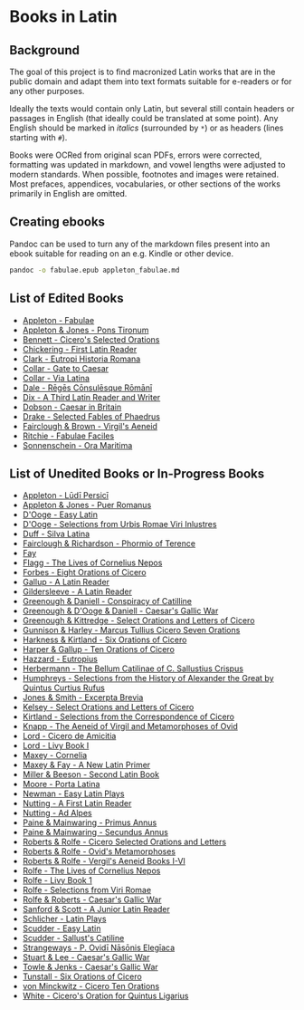 # Books in Latin

## Background

The goal of this project is to find macronized Latin works that are in the public domain and adapt them into text formats suitable for e-readers or for any other purposes.

Ideally the texts would contain only Latin, but several still contain headers or passages in English (that ideally could be translated at some point). Any English should be marked in *italics* (surrounded by `*`) or as headers (lines starting with `#`).

Books were OCRed from original scan PDFs, errors were corrected, formatting was updated in markdown, and vowel lengths were adjusted to modern standards. When possible, footnotes and images were retained. Most prefaces, appendices, vocabularies, or other sections of the works primarily in English are omitted.

## Creating ebooks

Pandoc can be used to turn any of the markdown files present into an ebook suitable for reading on an e.g. Kindle or other device.

```bash
pandoc -o fabulae.epub appleton_fabulae.md
```

## List of Edited Books

 - [Appleton - Fabulae](appleton_fabulae.md)
 - [Appleton & Jones - Pons Tironum](appleton_pons_tironum.md)
 - [Bennett - Cicero's Selected Orations](bennett_cicero.md)
 - [Chickering - First Latin Reader](chickering_first_latin_reader.md)
 - [Clark - Eutropi Historia Romana](clark_eutropi.md)
 - [Collar - Gate to Caesar](collar_gate_to_caesar.md)
 - [Collar - Via Latina](collar_via_latina.md)
 - [Dale - Rēgēs Cōnsulēsque Rōmānī](dale_reges.md)
 - [Dix - A Third Latin Reader and Writer](dix_third_reader.md)
 - [Dobson - Caesar in Britain](dobson_caesar_britain.md)
 - [Drake - Selected Fables of Phaedrus](drake_phaedrus.md)
 - [Fairclough & Brown - Virgil's Aeneid](fairclough_brown_aeneid.md)
 - [Ritchie - Fabulae Faciles](ritchie_fabulae_faciles.md)
 - [Sonnenschein - Ora Maritima](sonnenschein_ora_maritima.md)

## List of Unedited Books or In-Progress Books

 - [Appleton - Lūdī Persicī](appleton_ludi.md)
 - [Appleton & Jones - Puer Romanus](appleton_jones_puer_romanus.md)
 - [D'Ooge - Easy Latin](dooge_easy_latin.md)
 - [D'Ooge - Selections from Urbis Romae Viri Inlustres](dooge_urbis_romae.md)
 - [Duff - Silva Latina](duff_silva_latina.md)
 - [Fairclough & Richardson - Phormio of Terence](fairclough_richardson_phormio.md)
 - [Fay](fay_carolus.md)
 - [Flagg - The Lives of Cornelius Nepos](flagg_nepos.md)
 - [Forbes - Eight Orations of Cicero](forbes_cicero.md)
 - [Gallup - A Latin Reader](gallup_reader.md)
 - [Gildersleeve - A Latin Reader](gildersleeve_reader.md)
 - [Greenough & Daniell - Conspiracy of Catilline](greenough_sallust.md)
 - [Greenough & D'Ooge & Daniell - Caesar's Gallic War](greenough_caesar.md)
 - [Greenough & Kittredge - Select Orations and Letters of Cicero](greenough_cicero.md)
 - [Gunnison & Harley - Marcus Tullius Cicero Seven Orations](gunnison_cicero.md)
 - [Harkness & Kirtland - Six Orations of Cicero](harkness_cicero.md)
 - [Harper & Gallup - Ten Orations of Cicero](harper_cicero.md)
 - [Hazzard - Eutropius](hazzard_eutropius.md)
 - [Herbermann - The Bellum Catilinae of C. Sallustius Crispus](herbermann_sallust.md)
 - [Humphreys - Selections from the History of Alexander the Great by Quintus Curtius Rufus](humphreys_alexander.md)
 - [Jones & Smith - Excerpta Brevia](jones_excerpta.md)
 - [Kelsey - Select Orations and Letters of Cicero](kelsey_cicero.md)
 - [Kirtland - Selections from the Correspondence of Cicero](kirtland_cicero.md)
 - [Knapp - The Aeneid of Virgil and Metamorphoses of Ovid](knapp_aeneid.md)
 - [Lord - Cicero de Amicitia](lord_amicitia.md)
 - [Lord - Livy Book I](lord_livy.md)
 - [Maxey - Cornelia](maxey_cornelia.md)
 - [Maxey & Fay - A New Latin Primer](maxey_primer.md)
 - [Miller & Beeson - Second Latin Book](miller_reader.md)
 - [Moore - Porta Latina](moore_porta.md)
 - [Newman - Easy Latin Plays](newman_plays.md)
 - [Nutting - A First Latin Reader](nutting_reader.md)
 - [Nutting - Ad Alpes](nutting_ad_alpes.md)
 - [Paine & Mainwaring - Primus Annus](paine_primus.md)
 - [Paine & Mainwaring - Secundus Annus](paine_secundus.md)
 - [Roberts & Rolfe - Cicero Selected Orations and Letters](rolfe_cicero.md)
 - [Roberts & Rolfe - Ovid's Metamorphoses](rolfe_ovid.md)
 - [Roberts & Rolfe - Vergil's Aeneid Books I-VI](rolfe_vergil.md)
 - [Rolfe - The Lives of Cornelius Nepos](rolfe_nepos.md)
 - [Rolfe - Livy Book 1](rolfe_livy.md)
 - [Rolfe - Selections from Viri Romae](rolfe_viri_romae.md)
 - [Rolfe & Roberts - Caesar's Gallic War](rolfe_caesar.md)
 - [Sanford & Scott - A Junior Latin Reader](sanford_reader.md)
 - [Schlicher - Latin Plays](schlicher_plays.md)
 - [Scudder - Easy Latin](scudder_easy.md)
 - [Scudder - Sallust's Catiline](scudder_sallust.md)
 - [Strangeways - P. Ovidī Nāsōnis Elegīaca](strangeways_ovid.md)
 - [Stuart & Lee - Caesar's Gallic War](stuart_caesar.md)
 - [Towle & Jenks - Caesar's Gallic War](towle_caesar.md)
 - [Tunstall - Six Orations of Cicero](tunstall_cicero.md)
 - [von Minckwitz - Cicero Ten Orations](von_minckwitz_cicero.md)
 - [White - Cicero's Oration for Quintus Ligarius](white_cicero.md)
